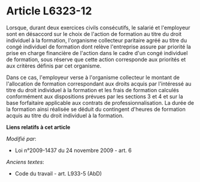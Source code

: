 # Article L6323-12

Lorsque, durant deux exercices civils consécutifs, le salarié et l'employeur sont en désaccord sur le choix de l'action de
formation au titre du droit individuel à la formation, l'organisme collecteur paritaire agréé au titre du congé individuel de
formation dont relève l'entreprise assure par priorité la prise en charge financière de l'action dans le cadre d'un congé
individuel de formation, sous réserve que cette action corresponde aux priorités et aux critères définis par cet organisme.

Dans ce cas, l'employeur verse à l'organisme collecteur le montant de l'allocation de formation correspondant aux droits
acquis par l'intéressé au titre du droit individuel à la formation et les frais de formation calculés conformément aux
dispositions prévues par les sections 3 et 4 et sur la base forfaitaire applicable aux contrats de professionnalisation. La
durée de la formation ainsi réalisée se déduit du contingent d'heures de formation acquis au titre du droit individuel à la
formation.

**Liens relatifs à cet article**

_Modifié par_:

  - Loi n°2009-1437 du 24 novembre 2009 - art. 6

_Anciens textes_:

  - Code du travail - art. L933-5 (AbD)
